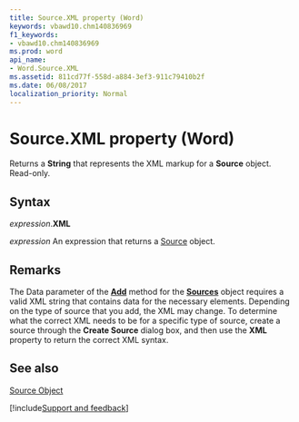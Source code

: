 ```yaml
---
title: Source.XML property (Word)
keywords: vbawd10.chm140836969
f1_keywords:
- vbawd10.chm140836969
ms.prod: word
api_name:
- Word.Source.XML
ms.assetid: 811cd77f-558d-a884-3ef3-911c79410b2f
ms.date: 06/08/2017
localization_priority: Normal
---
```



# Source.XML property (Word)

Returns a  **String** that represents the XML markup for a **Source** object. Read-only.


## Syntax

_expression_.**XML**

 _expression_ An expression that returns a [Source](./Word.Source.md) object.


## Remarks

The Data parameter of the  **[Add](Word.Sources.Add.md)** method for the **[Sources](Word.Sources.md)** object requires a valid XML string that contains data for the necessary elements. Depending on the type of source that you add, the XML may change. To determine what the correct XML needs to be for a specific type of source, create a source through the **Create Source** dialog box, and then use the **XML** property to return the correct XML syntax.


## See also


[Source Object](Word.Source.md)

[!include[Support and feedback](~/includes/feedback-boilerplate.md)]